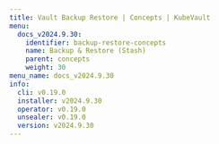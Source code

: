 ```yaml
---
title: Vault Backup Restore | Concepts | KubeVault
menu:
  docs_v2024.9.30:
    identifier: backup-restore-concepts
    name: Backup & Restore (Stash)
    parent: concepts
    weight: 30
menu_name: docs_v2024.9.30
info:
  cli: v0.19.0
  installer: v2024.9.30
  operator: v0.19.0
  unsealer: v0.19.0
  version: v2024.9.30
---
```



